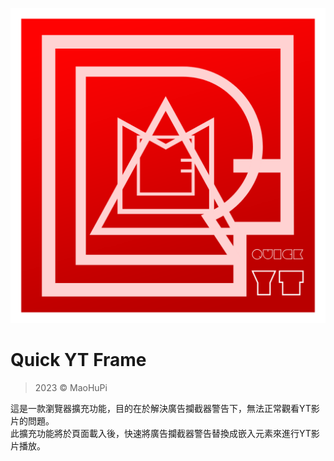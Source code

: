 ![quickYTFrame_logo](/image/logo.png)
# Quick YT Frame
> 2023 &copy; MaoHuPi

這是一款瀏覽器擴充功能，目的在於解決廣告攔截器警告下，無法正常觀看YT影片的問題。  
此擴充功能將於頁面載入後，快速將廣告攔截器警告替換成嵌入元素來進行YT影片播放。
